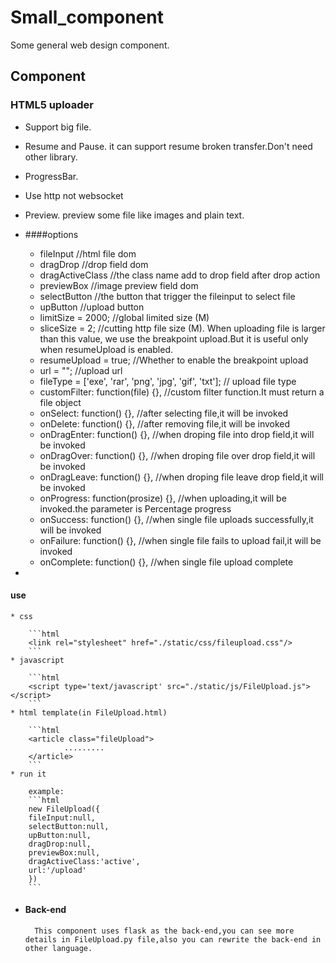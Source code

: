 # Small_component

Some general web design component.

## Component 
    
### HTML5 uploader

* Support big file.
* Resume and Pause. it can support resume broken transfer.Don't need other library. 
* ProgressBar. 
* Use http not websocket
* Preview. preview some file like images and plain text.
    
* ####options
    
    * fileInput //html file dom 
    * dragDrop  //drop field dom
    * dragActiveClass  //the class name add to drop field after drop action
    * previewBox  //image preview field dom
    * selectButton  //the button that trigger the fileinput to select file
    * upButton  //upload button
    * limitSize = 2000; //global limited size (M)
    * sliceSize = 2; //cutting http file size (M). When uploading file is larger than this value, we use the breakpoint upload.But it is useful only when resumeUpload is enabled.
    * resumeUpload = true; //Whether to enable the breakpoint upload
    * url = ""; //upload url
    * fileType = ['exe', 'rar', 'png', 'jpg', 'gif', 'txt']; // upload file type
    * customFilter: function(file) {}, //custom filter function.It must return a file object
    * onSelect: function() {}, //after selecting file,it will be invoked 
    * onDelete: function() {}, //after removing file,it will be invoked 
    * onDragEnter: function() {}, //when droping file into drop field,it will be invoked
    * onDragOver: function() {}, //when droping file over drop field,it will be invoked
    * onDragLeave: function() {}, //when droping file leave drop field,it will be invoked
    * onProgress: function(prosize) {}, //when uploading,it will be invoked.the parameter  is Percentage progress
    * onSuccess: function() {}, //when single file uploads successfully,it will be invoked 
    * onFailure: function() {}, //when single file fails to upload fail,it will be invoked  
    * onComplete: function() {}, //when single file upload complete
 
* 
#### use

    * css 
    
        ```html
        <link rel="stylesheet" href="./static/css/fileupload.css"/>
        ```
    * javascript
        
        ```html
        <script type='text/javascript' src="./static/js/FileUpload.js"></script>
        ```
    * html template(in FileUpload.html)
        
        ```html
        <article class="fileUpload">
                .........
        </article>
        ```
    * run it 
        
        example:
        ```html
        new FileUpload({
        fileInput:null,
        selectButton:null,
        upButton:null,
        dragDrop:null,
        previewBox:null,
        dragActiveClass:'active',
        url:'/upload'
        })
        ```
    
    
    
* #### Back-end

        This component uses flask as the back-end,you can see more details in FileUpload.py file,also you can rewrite the back-end in other language.
